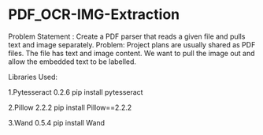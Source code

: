 # PDF_OCR-IMG-Extraction

Problem Statement : Create a PDF parser that reads a given file and pulls text and image separately.
Problem: Project plans are usually shared as PDF files. The file has text and image content. We want to pull the image out and allow the embedded text to be labelled.



Libraries Used:

1.Pytesseract 0.2.6
pip install pytesseract

2.Pillow 2.2.2
pip install Pillow==2.2.2

3.Wand 0.5.4
pip install Wand




